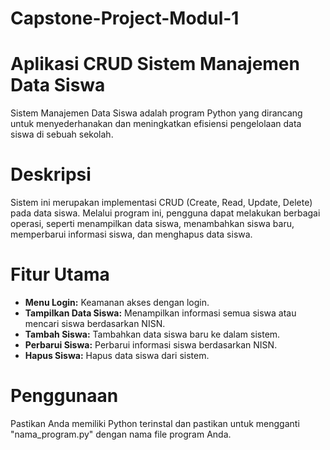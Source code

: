 # Capstone-Project-Modul-1

# Aplikasi CRUD Sistem Manajemen Data Siswa

Sistem Manajemen Data Siswa adalah program Python yang dirancang untuk menyederhanakan dan meningkatkan efisiensi pengelolaan data siswa di sebuah sekolah.

# Deskripsi 

Sistem ini merupakan implementasi CRUD (Create, Read, Update, Delete) pada data siswa. Melalui program ini, pengguna dapat melakukan berbagai operasi, seperti menampilkan data siswa, menambahkan siswa baru, memperbarui informasi siswa, dan menghapus data siswa.

# Fitur Utama
- **Menu Login:** Keamanan akses dengan login.
- **Tampilkan Data Siswa:** Menampilkan informasi semua siswa atau mencari siswa berdasarkan NISN.
- **Tambah Siswa:** Tambahkan data siswa baru ke dalam sistem.
- **Perbarui Siswa:** Perbarui informasi siswa berdasarkan NISN.
- **Hapus Siswa:** Hapus data siswa dari sistem.

# Penggunaan
Pastikan Anda memiliki Python terinstal dan pastikan untuk mengganti "nama_program.py" dengan nama file program Anda. 
